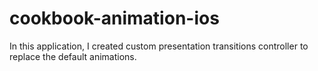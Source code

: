 # cookbook-animation-ios
In this application, I created custom presentation transitions controller to replace 
the default animations.
